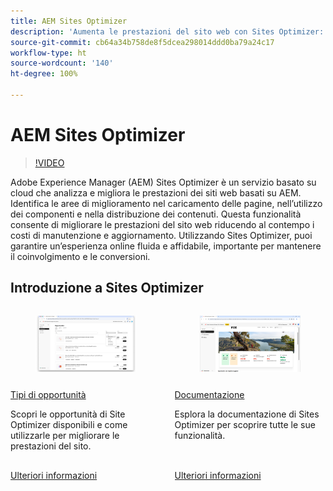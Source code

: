 ```yaml
---
title: AEM Sites Optimizer
description: 'Aumenta le prestazioni del sito web con Sites Optimizer: migliora la velocità, riduci i costi e aumenta l’affidabilità per un coinvolgimento migliore.'
source-git-commit: cb64a34b758de8f5dcea298014ddd0ba79a24c17
workflow-type: ht
source-wordcount: '140'
ht-degree: 100%

---
```



# AEM Sites Optimizer

>[!VIDEO](https://video.tv.adobe.com/v/3455093/?learn=on&enablevpops&captions=ita)

Adobe Experience Manager (AEM) Sites Optimizer è un servizio basato su cloud che analizza e migliora le prestazioni dei siti web basati su AEM. Identifica le aree di miglioramento nel caricamento delle pagine, nell’utilizzo dei componenti e nella distribuzione dei contenuti. Questa funzionalità consente di migliorare le prestazioni del sito web riducendo al contempo i costi di manutenzione e aggiornamento. Utilizzando Sites Optimizer, puoi garantire un’esperienza online fluida e affidabile, importante per mantenere il coinvolgimento e le conversioni.

## Introduzione a Sites Optimizer

<!-- CARDS 

* ./opportunity-types/overview.md
   {title=Opportunity types}
   {description = Learn about the available Site Optimizer opportunities and how to use them to improve your site's performance.}
* ./documentation/overview.md
  * {title=Documentation}
  * {description=Explore the Sites Optimizer documentation to learn about all its capabilities.}

-->
<!-- START CARDS HTML - DO NOT MODIFY BY HAND -->
<div class="columns">
    <div class="column is-half-tablet is-half-desktop is-one-third-widescreen" aria-label="Opportunity types">
        <div class="card" style="height: 100%; display: flex; flex-direction: column; height: 100%;">
            <div class="card-image">
                <figure class="image x-is-16by9">
                    <a href="./opportunity-types/overview.md" title="Tipi di opportunità" target="_blank" rel="referrer">
                        <img class="is-bordered-r-small" src="opportunity-types/assets/overview/hero.png" alt="Tipi di opportunità"
                             style="width: 100%; aspect-ratio: 16 / 9; object-fit: cover; overflow: hidden; display: block; margin: auto;">
                    </a>
                </figure>
            </div>
            <div class="card-content is-padded-small" style="display: flex; flex-direction: column; flex-grow: 1; justify-content: space-between;">
                <div class="top-card-content">
                    <p class="headline is-size-6 has-text-weight-bold">
                        <a href="./opportunity-types/overview.md" target="_blank" rel="referrer" title="Tipi di opportunità">Tipi di opportunità</a>
                    </p>
                    <p class="is-size-6">Scopri le opportunità di Site Optimizer disponibili e come utilizzarle per migliorare le prestazioni del sito.</p>
                </div>
                <a href="./opportunity-types/overview.md" target="_blank" rel="referrer" class="spectrum-Button spectrum-Button--outline spectrum-Button--primary spectrum-Button--sizeM" style="align-self: flex-start; margin-top: 1rem;">
                    <span class="spectrum-Button-label has-no-wrap has-text-weight-bold">Ulteriori informazioni</span>
                </a>
            </div>
        </div>
    </div>
    <div class="column is-half-tablet is-half-desktop is-one-third-widescreen" aria-label="Documentation">
        <div class="card" style="height: 100%; display: flex; flex-direction: column; height: 100%;">
            <div class="card-image">
                <figure class="image x-is-16by9">
                    <a href="./documentation/overview.md" title="Documentazione" target="_blank" rel="referrer">
                        <img class="is-bordered-r-small" src="documentation/assets/overview/hero.png" alt="Documentazione"
                             style="width: 100%; aspect-ratio: 16 / 9; object-fit: cover; overflow: hidden; display: block; margin: auto;">
                    </a>
                </figure>
            </div>
            <div class="card-content is-padded-small" style="display: flex; flex-direction: column; flex-grow: 1; justify-content: space-between;">
                <div class="top-card-content">
                    <p class="headline is-size-6 has-text-weight-bold">
                        <a href="./documentation/overview.md" target="_blank" rel="referrer" title="Documentazione">Documentazione</a>
                    </p>
                    <p class="is-size-6">Esplora la documentazione di Sites Optimizer per scoprire tutte le sue funzionalità.</p>
                </div>
                <a href="./documentation/overview.md" target="_blank" rel="referrer" class="spectrum-Button spectrum-Button--outline spectrum-Button--primary spectrum-Button--sizeM" style="align-self: flex-start; margin-top: 1rem;">
                    <span class="spectrum-Button-label has-no-wrap has-text-weight-bold">Ulteriori informazioni</span>
                </a>
            </div>
        </div>
    </div>
</div>
<!-- END CARDS HTML - DO NOT MODIFY BY HAND -->
